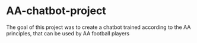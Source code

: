 # AA-chatbot-project
The goal of this project was to create a chatbot trained according to the AA principles, that can be used by AA football players
